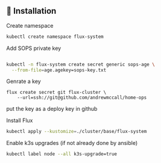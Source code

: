 ## :construction: Installation

Create namespace
```bash
kubectl create namespace flux-system
```

Add SOPS private key
```bash

kubectl -n flux-system create secret generic sops-age \
  --from-file=age.agekey=sops-key.txt
```

Genrate a key
```
flux create secret git flux-cluster \
    --url=ssh://git@github.com/andrewmccall/home-ops
  ```

put the key as a deploy key in github

Install Flux
```bash
kubectl apply --kustomize=./cluster/base/flux-system
```

Enable k3s upgrades (if not already done by ansible)
```bash
kubectl label node --all k3s-upgrade=true
```